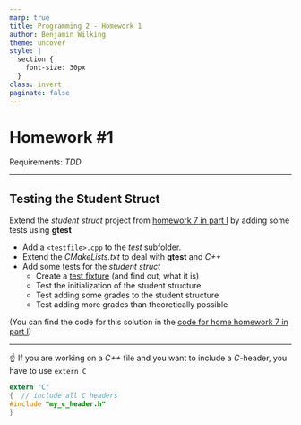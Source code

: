 ```yaml
---
marp: true
title: Programming 2 - Homework 1
author: Benjamin Wilking
theme: uncover
style: |
  section {
    font-size: 30px
  }
class: invert
paginate: false
---
```


# Homework #1

Requirements: *TDD*

---

## Testing the Student Struct

Extend the *student struct* project from [homework 7 in part I](https://github.com/BenniWi/learn2code/blob/main/docs/Homework_1-7.md) by adding some tests using **gtest**

- Add a ```<testfile>.cpp``` to the *test* subfolder.
- Extend the *CMakeLists.txt* to deal with **gtest** and *C++*
- Add some tests for the *student struct*
  - Create a [test fixture](https://developer.ibm.com/articles/au-googletestingframework/#understanding-test-fixtures) (and find out, what it is)
  - Test the initialization of the student structure
  - Test adding some grades to the student structure
  - Test adding more grades than theoretically possible

(You can find the code for this solution in the [code for home homework 7 in part I](https://github.com/BenniWi/learn2code/tree/main/code/part_1/homework_1-7))

---

:point_up: If you are working on a *C++* file and you want to include a *C*-header, you have to use ```extern C```

```C
extern "C"
{  // include all C headers
#include "my_c_header.h"
}
```
